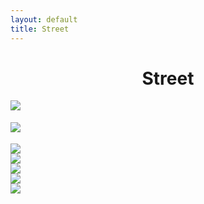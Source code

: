 ```yaml
---
layout: default
title: Street
---
```


<div class="container">
    <h1 align="center">Street</h1>
    <div class="row row-m-t"></div>
    <div class="gallery">
        <div class="row justify-content-center">
                <a href="https://res.cloudinary.com/matchapixel/image/upload/v1577578190/10_Late_Night_Shift_divork.jpg" data-title="Late Night Shift | Washington DC | 2019" data-lightbox="Selected Works"><img src="https://res.cloudinary.com/matchapixel/image/upload/c_scale,q_100,w_2705/v1577578190/10_Late_Night_Shift_divork.jpg" class="responsive">
                </a>
        </div>
    <!--  row 1 ends -->
        <div class="row row-m-t"></div>
            <div class="row justify-content-center">
                <a href="https://res.cloudinary.com/matchapixel/image/upload/v1577578258/Le_Choix_du_Roi_The_King_s_Choice_ixx1ll.jpg" data-title="Le Choix du Roi (The King's Choice) | Washington DC | 2019" data-lightbox="Selected Works"><img src="https://res.cloudinary.com/matchapixel/image/upload/c_scale,q_100,w_2705/v1577578258/Le_Choix_du_Roi_The_King_s_Choice_ixx1ll.jpg" style="margin-top:18.083px" class="responsive">
                </a>
             </div>
    <!--  row 2 ends -->
       <div class="row row-m-t"></div>
            <div class="row justify-content-center">
                <a href="https://res.cloudinary.com/matchapixel/image/upload/v1585243548/barcelona_feeding_birds_sgtzdm.jpg" data-title="Feeding Time | Barcelona, Spain | 2020" data-lightbox="Selected Works"><img src="https://res.cloudinary.com/matchapixel/image/upload/c_scale,h_2705,q_100/v1585243548/barcelona_feeding_birds_sgtzdm.jpg" style="margin-top:18.083px" class="responsive">
                </a>
            </div>
    <!-- row 3 ends -->
        <div class="row row-m-t"></div>
            <div class="row justify-content-center">
                <a href="https://res.cloudinary.com/matchapixel/image/upload/v1577578242/01_Hustle_Town_umulex.jpg" data-title="Hustle Town | Houston, TX | 2019" data-lightbox="Selected Works"><img src="https://res.cloudinary.com/matchapixel/image/upload/c_scale,q_auto:best,w_2705/v1577578242/01_Hustle_Town_umulex.jpg" class="responsive">
                </a>
            </div>
    <!-- row 4 ends -->
        <div class="row row-m-t"></div>
            <div class="row justify-content-center">
                <a href="https://res.cloudinary.com/matchapixel/image/upload/v1577578220/08_A_Summer_s_Day_in_NYC_si8z8t.jpg" data-title="A Summer's Day in NYC | New York City, NY | 2019" data-lightbox="Selected Works"><img src="https://res.cloudinary.com/matchapixel/image/upload/c_scale,q_100,w_2705/v1577578220/08_A_Summer_s_Day_in_NYC_si8z8t.jpg" class="responsive">
                </a>
            </div>
    <!-- row 5 ends -->
        <div class="row row-m-t"></div>
            <div class="row justify-content-center">
                <a href="https://res.cloudinary.com/matchapixel/image/upload/v1585518653/bicycle_xu7ltz.jpg" data-title="Bicycle | Osaka, Japan | 2019" data-lightbox="Selected Works"><img src="https://res.cloudinary.com/matchapixel/image/upload/c_scale,q_auto:best,w_2705/v1585518653/bicycle_xu7ltz.jpg" class="responsive">
                </a>
            </div>
    <!-- row 6 ends -->
        <div class="row row-m-t"></div>
            <div class="row justify-content-center">
                <a href="https://res.cloudinary.com/matchapixel/image/upload/v1585240134/snow_day_1_dgxxud.jpg" data-title="OPM Delivered | Bethesda, 2020" data-lightbox="Selected Works"><img src="https://res.cloudinary.com/matchapixel/image/upload/c_scale,q_auto:best,w_1955/v1585240134/snow_day_1_dgxxud.jpg" class="responsive">
                </a>
            </div>
    </div>
</div>